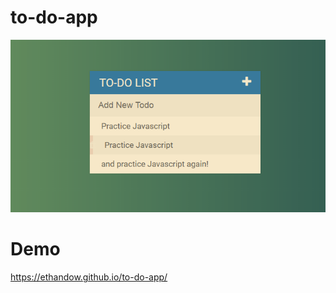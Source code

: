 # to-do-app
![simple to-do list](https://github.com/EthanDow/to-do-app/blob/master/Capture.PNG)
# Demo 
https://ethandow.github.io/to-do-app/
